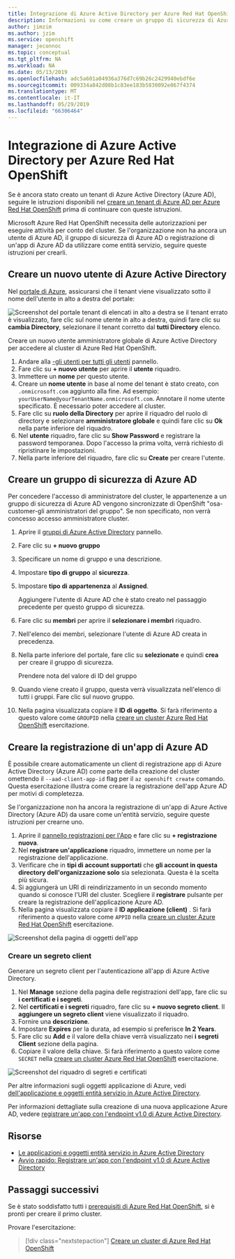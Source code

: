 ```yaml
---
title: Integrazione di Azure Active Directory per Azure Red Hat OpenShift | Microsoft Docs
description: Informazioni su come creare un gruppo di sicurezza di Azure AD e un utente di test delle app nel cluster di Microsoft Azure Red Hat OpenShift.
author: jimzim
ms.author: jzim
ms.service: openshift
manager: jeconnoc
ms.topic: conceptual
ms.tgt_pltfrm: NA
ms.workload: NA
ms.date: 05/13/2019
ms.openlocfilehash: adc5a601a04936a376d7c69b26c2429940ebdf6e
ms.sourcegitcommit: 009334a842d08b1c83ee183b5830092e067f4374
ms.translationtype: MT
ms.contentlocale: it-IT
ms.lasthandoff: 05/29/2019
ms.locfileid: "66306464"
---
```

# <a name="azure-active-directory-integration-for-azure-red-hat-openshift"></a>Integrazione di Azure Active Directory per Azure Red Hat OpenShift

Se è ancora stato creato un tenant di Azure Active Directory (Azure AD), seguire le istruzioni disponibili nel [creare un tenant di Azure AD per Azure Red Hat OpenShift](howto-create-tenant.md) prima di continuare con queste istruzioni.

Microsoft Azure Red Hat OpenShift necessita delle autorizzazioni per eseguire attività per conto del cluster. Se l'organizzazione non ha ancora un utente di Azure AD, il gruppo di sicurezza di Azure AD o registrazione di un'app di Azure AD da utilizzare come entità servizio, seguire queste istruzioni per crearli.

## <a name="create-a-new-azure-active-directory-user"></a>Creare un nuovo utente di Azure Active Directory

Nel [portale di Azure](https://portal.azure.com), assicurarsi che il tenant viene visualizzato sotto il nome dell'utente in alto a destra del portale:

![Screenshot del portale tenant di elencati in alto a destra](./media/howto-create-tenant/tenant-callout.png) se il tenant errato è visualizzato, fare clic sul nome utente in alto a destra, quindi fare clic su **cambia Directory**, selezionare il tenant corretto dal **tutti Directory** elenco.

Creare un nuovo utente amministratore globale di Azure Active Directory per accedere al cluster di Azure Red Hat OpenShift.

1. Andare alla [-gli utenti per tutti gli utenti](https://portal.azure.com/#blade/Microsoft_AAD_IAM/UsersManagementMenuBlade/AllUsers) pannello.
2. Fare clic su **+ nuovo utente** per aprire il **utente** riquadro.
3. Immettere un **nome** per questo utente.
4. Creare un **nome utente** in base al nome del tenant è stato creato, con `.onmicrosoft.com` aggiunto alla fine. Ad esempio: `yourUserName@yourTenantName.onmicrosoft.com`. Annotare il nome utente specificato. È necessario poter accedere al cluster.
5. Fare clic su **ruolo della Directory** per aprire il riquadro del ruolo di directory e selezionare **amministratore globale** e quindi fare clic su **Ok** nella parte inferiore del riquadro.
6. Nel **utente** riquadro, fare clic su **Show Password** e registrare la password temporanea. Dopo l'accesso la prima volta, verrà richiesto di ripristinare le impostazioni.
7. Nella parte inferiore del riquadro, fare clic su **Create** per creare l'utente.

## <a name="create-an-azure-ad-security-group"></a>Creare un gruppo di sicurezza di Azure AD

Per concedere l'accesso di amministratore del cluster, le appartenenze a un gruppo di sicurezza di Azure AD vengono sincronizzate di OpenShift "osa-customer-gli amministratori del gruppo". Se non specificato, non verrà concesso accesso amministratore cluster.

1. Aprire il [gruppi di Azure Active Directory](https://portal.azure.com/#blade/Microsoft_AAD_IAM/GroupsManagementMenuBlade/AllGroups) pannello.
2. Fare clic su **+ nuovo gruppo**
3. Specificare un nome di gruppo e una descrizione.
4. Impostare **tipo di gruppo** al **sicurezza**.
5. Impostare **tipo di appartenenza** al **Assigned**.

    Aggiungere l'utente di Azure AD che è stato creato nel passaggio precedente per questo gruppo di sicurezza.

6. Fare clic su **membri** per aprire il **selezionare i membri** riquadro.
7. Nell'elenco dei membri, selezionare l'utente di Azure AD creata in precedenza.
8. Nella parte inferiore del portale, fare clic su **selezionate** e quindi **crea** per creare il gruppo di sicurezza.

    Prendere nota del valore di ID del gruppo

9. Quando viene creato il gruppo, questa verrà visualizzata nell'elenco di tutti i gruppi. Fare clic sul nuovo gruppo.
10. Nella pagina visualizzata copiare il **ID di oggetto**. Si farà riferimento a questo valore come `GROUPID` nella [creare un cluster Azure Red Hat OpenShift](tutorial-create-cluster.md) esercitazione.

## <a name="create-an-azure-ad-app-registration"></a>Creare la registrazione di un'app di Azure AD

È possibile creare automaticamente un client di registrazione app di Azure Active Directory (Azure AD) come parte della creazione del cluster omettendo il `--aad-client-app-id` flag per il `az openshift create` comando. Questa esercitazione illustra come creare la registrazione dell'app Azure AD per motivi di completezza.

Se l'organizzazione non ha ancora la registrazione di un'app di Azure Active Directory (Azure AD) da usare come un'entità servizio, seguire queste istruzioni per crearne uno.

1. Aprire il [pannello registrazioni per l'App](https://portal.azure.com/#blade/Microsoft_AAD_IAM/ActiveDirectoryMenuBlade/RegisteredAppsPreview) e fare clic su **+ registrazione nuova**.
2. Nel **registrare un'applicazione** riquadro, immettere un nome per la registrazione dell'applicazione.
3. Verificare che in **tipi di account supportati** che **gli account in questa directory dell'organizzazione solo** sia selezionata. Questa è la scelta più sicura.
4. Si aggiungerà un URI di reindirizzamento in un secondo momento quando si conosce l'URI del cluster. Scegliere il **registrare** pulsante per creare la registrazione dell'applicazione Azure AD.
5. Nella pagina visualizzata copiare il **ID applicazione (client)** . Si farà riferimento a questo valore come `APPID` nella [creare un cluster Azure Red Hat OpenShift](tutorial-create-cluster.md) esercitazione.

![Screenshot della pagina di oggetti dell'app](./media/howto-create-tenant/get-app-id.png)

### <a name="create-a-client-secret"></a>Creare un segreto client

Generare un segreto client per l'autenticazione all'app di Azure Active Directory.

1. Nel **Manage** sezione della pagina delle registrazioni dell'app, fare clic su **i certificati e i segreti**.
2. Nel **certificati e i segreti** riquadro, fare clic su **+ nuovo segreto client**.  Il **aggiungere un segreto client** viene visualizzato il riquadro.
3. Fornire una **descrizione**.
4. Impostare **Expires** per la durata, ad esempio si preferisce **In 2 Years**.
5. Fare clic su **Add** e il valore della chiave verrà visualizzato nei **i segreti Client** sezione della pagina.
6. Copiare il valore della chiave. Si farà riferimento a questo valore come `SECRET` nella [creare un cluster Azure Red Hat OpenShift](tutorial-create-cluster.md) esercitazione.
 
![Screenshot del riquadro di segreti e certificati](./media/howto-create-tenant/create-key.png)
 
Per altre informazioni sugli oggetti applicazione di Azure, vedi [dell'applicazione e oggetti entità servizio in Azure Active Directory](https://docs.microsoft.com/azure/active-directory/develop/app-objects-and-service-principals).

Per informazioni dettagliate sulla creazione di una nuova applicazione Azure AD, vedere [registrare un'app con l'endpoint v1.0 di Azure Active Directory](https://docs.microsoft.com/azure/active-directory/develop/quickstart-v1-add-azure-ad-app).

## <a name="resources"></a>Risorse

* [Le applicazioni e oggetti entità servizio in Azure Active Directory](https://docs.microsoft.com/azure/active-directory/develop/app-objects-and-service-principals)  
* [Avvio rapido: Registrare un'app con l'endpoint v1.0 di Azure Active Directory](https://docs.microsoft.com/azure/active-directory/develop/quickstart-v1-add-azure-ad-app)  

## <a name="next-steps"></a>Passaggi successivi

Se è stato soddisfatto tutti i [prerequisiti di Azure Red Hat OpenShift](howto-setup-environment.md), si è pronti per creare il primo cluster.

Provare l'esercitazione:
> [!div class="nextstepaction"]
> [Creare un cluster di Azure Red Hat OpenShift](tutorial-create-cluster.md)